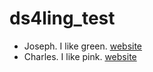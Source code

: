 # ds4ling_test

- Joseph. I like green. [website](https://wwww.jvcasillas.com)
- Charles. I like pink. [website](https://wwww.charleshsueh.com)
